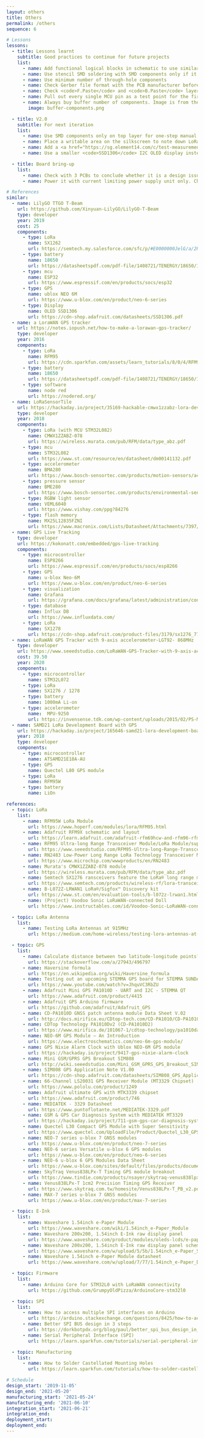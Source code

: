 ```yaml
---
layout: others
title: Others
permalink: /others
sequence: 6

# Lessons
lessons:
  - title: Lessons learnt
    subtitle: Good practices to continue for future projects
    list:
      - name: Add functional logical blocks in schematic to use similar circuits in future versions or other projects
      - name: Use stencil SMD soldering with SMD components only if it is necessary. Else, use a PCB assembly service.
      - name: Use minimum number of through-hole components
      - name: Check Gerber file format with the PCB manufacturer before rendering them
      - name: Check <code>F.Paste</code> and <code>B.Paste</code> layers for SMD stencil pattern
      - name: Pull out every single MCU pin as a test point for the first version of the project.
      - name: Always buy buffer number of components. Image is from the book Designing Electronics That Work by Hunter Scott.
        image: buffer-components.png

  - title: V2.0
    subtitle: For next iteration
    list:
      - name: Use SMD components only on top layer for one-step manual SMD stencil soldering process
      - name: Place a writable area on the silkscreen to note down LoRa node address, PCB number, frequency or other info
      - name: Add a <a href="https://sg.element14.com/c/test-measurement/test-connectors-ic-clips/pcb-test-points?connector-mounting=surface-mount">surface mount PCB test point</a> for <code>VBAT</code>, <code>VBUS</code>, <code>3.3V</code>, <code>5V</code>, <code>GND</code> and SPI points.
      - name: Use a smaller <code>SSD1306</code> I2C OLED display instead of E-Ink. It's cheaper and easier to source and buy.

  - title: Board bring-up
    list:
      - name: Check with 3 PCBs to conclude whether it is a design issue or a soldering / manufacturing / assembly issue
      - name: Power it with current limiting power supply unit only. Check all the power test points such as <code>VBAT</code>, <code>VBUS</code>, <code>3.3V</code>, <code>5V</code>, <code>GND</code>.

# References
similar:
  - name: LilyGO TTGO T-Beam
    url: https://github.com/Xinyuan-LilyGO/LilyGO-T-Beam
    type: developer
    year: 2019
    cost: 25
    components:
      - type: LoRa
        name: SX1262
        url: https://semtech.my.salesforce.com/sfc/p/#E0000000JelG/a/2R000000HT76/7Nka9W5WgugoZe.xwIHJy6ebj1hW8UJ.USO_Pt2CLLo
      - type: battery
        name: 18650
        url: https://datasheetspdf.com/pdf-file/1408721/TENERGY/18650/1
      - type: mcu
        name: ESP32
        url: https://www.espressif.com/en/products/socs/esp32
      - type: GPS
        name: ublox NEO 6M
        url: https://www.u-blox.com/en/product/neo-6-series
      - type: Display
        name: OLED SSD1306
        url: https://cdn-shop.adafruit.com/datasheets/SSD1306.pdf
  - name: a LoraWAN GPS tracker
    url: https://notes.iopush.net/how-to-make-a-lorawan-gps-tracker/
    type: developer
    year: 2016
    components:
      - type: LoRa
        name: RFM95
        url: https://cdn.sparkfun.com/assets/learn_tutorials/8/0/4/RFM95_96_97_98W.pdf
      - type: battery
        name: 18650
        url: https://datasheetspdf.com/pdf-file/1408721/TENERGY/18650/1
      - type: software
        name: node red
        url: https://nodered.org/
  - name: LoRaSensorTile
    url: https://hackaday.io/project/35169-hackable-cmwx1zzabz-lora-devices
    type: developer
    year: 2018
    components:
      - type: LoRa (with MCU STM32L082)
        name: CMWX1ZZABZ-078
        url: https://wireless.murata.com/pub/RFM/data/type_abz.pdf
      - type: mcu
        name: STM32L082
        url: https://www.st.com/resource/en/datasheet/dm00141132.pdf
      - type: accelerometer
        name: BMA280
        url: https://www.bosch-sensortec.com/products/motion-sensors/accelerometers/bma280.html#tab_module_16_1_2
      - type: pressure sensor
        name: BME280
        url: https://www.bosch-sensortec.com/products/environmental-sensors/humidity-sensors-bme280/
      - type: RGBW light sensor
        name: VEML6040
        url: https://www.vishay.com/ppg?84276
      - type: flash memory
        name: MX25L12835FZNI
        url: https://www.macronix.com/Lists/Datasheet/Attachments/7397/MX25L12835F,%203V,%20128Mb,%20v1.6.pdf
  - name: GPS Live Tracking
    type: developer
    url: https://kokonatt.com/embedded/gps-live-tracking
    components:
      - type: microcontroller
        name: ESP8266
        url: https://www.espressif.com/en/products/socs/esp8266
      - type: GPS
        name: u-blox Neo-6M
        url: https://www.u-blox.com/en/product/neo-6-series
      - type: visualization
        name: Grafana
        url: https://grafana.com/docs/grafana/latest/administration/configuration/
      - type: database
        name: Influx DB
        url: https://www.influxdata.com/
      - type: LoRa
        name: SX1278
        url: https://cdn-shop.adafruit.com/product-files/3179/sx1276_77_78_79.pdf
  - name: LoRaWAN GPS Tracker with 9-axis accelerometer-LGT92- 868MHz
    type: developer
    url: https://www.seeedstudio.com/LoRaWAN-GPS-Tracker-with-9-axis-accelerometer-LGT92-p-2922.html
    cost: 39.50
    year: 2020
    components:
      - type: microcontroller
        name: STM32L072
      - type: LoRa
        name: SX1276 / 1278
      - type: battery
        name: 1000mA Li-on
      - type: accelerometer
        name:  MPU-9250
        url: https://invensense.tdk.com/wp-content/uploads/2015/02/PS-MPU-9250A-01-v1.1.pdf
  - name: SAMD21 LoRa Development Board with GPS
    url: https://hackaday.io/project/165646-samd21-lora-development-board-with-gps
    year: 2018
    type: developer
    components:
      - type: microcontroller
        name: ATSAMD21E18A-AU
      - type: GPS
        name: Quectel L80 GPS module
      - type: LoRa
        name: RFM95W
      - type: battery
        name: LiOn

references:
  - topic: LoRa
    list:
      - name: RFM95W LoRa Module
        url: https://www.hoperf.com/modules/lora/RFM95.html
      - name: Adafruit RFM9X schematic and layout
        url: https://learn.adafruit.com/adafruit-rfm69hcw-and-rfm96-rfm95-rfm98-lora-packet-padio-breakouts/downloads
      - name: RFM95 Ultra-long Range Transceiver Module/LoRa Module/support 868M frequency from Seeed
        url: https://www.seeedstudio.com/RFM95-Ultra-long-Range-Transceiver-Module-LoRa-Module-support-868M-frequency-p-2807.html
      - name: RN2483 Low-Power Long Range LoRa Technology Transceiver Module
        url: https://www.microchip.com/wwwproducts/en/RN2483
      - name: Murata's CMWX1ZZABZ-078 module
        url: https://wireless.murata.com/pub/RFM/data/type_abz.pdf
      - name: Semtech SX1276 ransceivers feature the LoRa® long range modem
        url: https://www.semtech.com/products/wireless-rf/lora-transceivers/sx1276
      - name: B-L072Z-LRWAN1 LoRa®/Sigfox™ Discovery kit
        url: https://www.st.com/en/evaluation-tools/b-l072z-lrwan1.html
      - name: (Project) Voodoo Sonic LoRaWAN-connected Doll
        url: https://www.instructables.com/id/Voodoo-Sonic-LoRaWAN-connected-Doll/

  - topic: LoRa Antenna
    list:
      - name: Testing LoRa Antennas at 915MHz
        url: https://medium.com/home-wireless/testing-lora-antennas-at-915mhz-6d6b41ac8f1d

  - topic: GPS
    list:
      - name: Calculate distance between two latitude-longitude points? (Haversine formula)
        url: https://stackoverflow.com/a/27943/496797
      - name: Haversine formula
        url: https://en.wikipedia.org/wiki/Haversine_formula
      - name: Testing out an upcoming STEMMA GPS board for STEMMA SUNDAY
        url: https://www.youtube.com/watch?v=JhquVC3RbZU
      - name: Adafruit Mini GPS PA1010D - UART and I2C - STEMMA QT
        url: https://www.adafruit.com/product/4415
      - name: Adafruit GPS Arduino firmware
        url: https://github.com/adafruit/Adafruit_GPS
      - name: CD-PA1010D GNSS patch antenna module Data Sheet V.02
        url: http://docs.mirifica.eu/CDtop-tech.com/CD-PA1010/CD-PA1010D-datasheet-v02.pdf
      - name: CDTop Technology PA1010Dv2 (CD-PA1010D2)
        url: https://www.mirifica.de/101067-1/cdtop-technology/pa1010daa19220027
      - name: NEO-6M GPS Module — An Introduction
        url: https://www.electroschematics.com/neo-6m-gps-module/
      - name: GPS Nixie Alarm Clock with Ublox NEO-6M GPS module
        url: https://hackaday.io/project/9417-gps-nixie-alarm-clock
      - name: Mini GSM/GPRS GPS Breakout SIM808
        url: http://wiki.seeedstudio.com/Mini_GSM_GPRS_GPS_Breakout_SIM808/
      - name: SIM808 GPS Application Note V1.00
        url: https://cdn-shop.adafruit.com/datasheets/SIM808_GPS_Application_Note_V1.00.pdf
      - name: 66-Channel LS20031 GPS Receiver Module (MT3329 Chipset)
        url: https://www.pololu.com/product/1249
      - name: Adafruit ultimate GPS with MTK3339 chipset
        url: https://www.adafruit.com/product/746
      - name: MEDIATEK - 3329 Datasheet
        url: https://www.puntoflotante.net/MEDIATEK-3329.pdf
      - name: GSM & GPS Car Diagnosis System with MEDIATEK MT3329
        url: https://hackaday.io/project/711-gsm-gps-car-diagnosis-system
      - name: Quectel L30 Compact GPS Module with Super Sensitivity
        url: https://www.quectel.com/UploadFile/Product/Quectel_L30_GPS_Specification_V2.0.pdf
      - name: NEO-7 series u-blox 7 GNSS modules
        url: https://www.u-blox.com/en/product/neo-7-series
      - name: NEO-6 series Versatile u-blox 6 GPS modules
        url: https://www.u-blox.com/en/product/neo-6-series
      - name: NEO-6 u-blox 6 GPS Modules Data Sheet
        url: https://www.u-blox.com/sites/default/files/products/documents/NEO-6_DataSheet_%28GPS.G6-HW-09005%29.pdf
      - name: SkyTraq Venus838LPx-T Timing GPS module breakout
        url: https://www.tindie.com/products/nsayer/skytraq-venus838lpx-t-timing-gps-module-breakout/
      - name: Venus838LPx-T 1cm2 Precision Timing GPS Receiver
        url: https://www.skytraq.com.tw/homesite/Venus838LPx-T_PB_v2.pdf
      - name: MAX-7 series u-blox 7 GNSS modules
        url: https://www.u-blox.com/en/product/max-7-series

  - topic: E-Ink
    list:
      - name: Waveshare 1.54inch e-Paper Module
        url: https://www.waveshare.com/wiki/1.54inch_e-Paper_Module
      - name: Waveshare 200x200, 1.54inch E-Ink raw display panel
        url: https://www.waveshare.com/product/modules/oleds-lcds/e-paper/1.54inch-e-paper.htm
      - name: Waveshare 200x200, 1.54inch E-Ink raw display panel schematic to module
        url: https://www.waveshare.com/w/upload/5/5b/1.54inch_e-Paper_Schematic.pdf
      - name: Waveshare 1.54inch e-Paper Module datasheet
        url: https://www.waveshare.com/w/upload/7/77/1.54inch_e-Paper_Datasheet.pdf

  - topic: Firmware
    list:
      - name: Arduino Core for STM32L0 with LoRaWAN connectivity
        url: https://github.com/GrumpyOldPizza/ArduinoCore-stm32l0

  - topic: SPI
    list:
      - name: How to access multiple SPI interfaces on Arduino
        url: https://arduino.stackexchange.com/questions/8425/how-to-access-multiple-spi-interfaces-on-arduino
      - name: Better SPI BUS design in 3 steps
        url: https://dorkbotpdx.org/blog/paul/better_spi_bus_design_in_3_steps/
      - name: Serial Peripheral Interface (SPI)
        url: https://learn.sparkfun.com/tutorials/serial-peripheral-interface-spi

  - topic: Manufacturing
    list:
      - name: How to Solder Castellated Mounting Holes
        url: https://learn.sparkfun.com/tutorials/how-to-solder-castellated-mounting-holes/all

# Schedule
design_start: '2019-11-05'
design_end: '2021-05-20'
manufacturing_start: '2021-05-24'
manufacturing_end: '2021-06-10'
integration_start: '2021-06-21'
integration_end:
deployment_start:
deployment_end:
---
```

